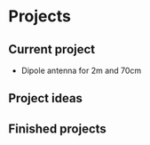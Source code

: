 # Projects

## Current project
  * Dipole antenna for 2m and 70cm

## Project ideas

## Finished projects



